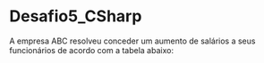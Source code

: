 # Desafio5_CSharp
 A empresa ABC resolveu conceder um aumento de salários a seus funcionários de acordo com a tabela abaixo:
